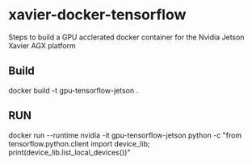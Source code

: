 # xavier-docker-tensorflow
Steps to build a GPU acclerated docker container for the Nvidia Jetson Xavier AGX platform

## Build

docker build -t gpu-tensorflow-jetson .

## RUN

docker run --runtime nvidia -it gpu-tensorflow-jetson python -c "from tensorflow.python.client import device_lib; print(device_lib.list_local_devices())"
